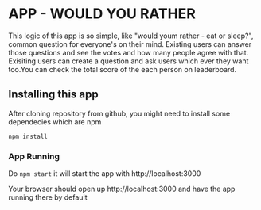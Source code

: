 # APP - WOULD YOU RATHER

This logic of this app is so simple, like "would youm rather - eat or sleep?", common question for everyone's on their mind. 
Existing users can answer those questions and see the votes and how many people agree with that. Exisiting users can create a question and ask users
which ever they want too.You can check the total score of the each person on leaderboard.


## Installing this app

After cloning repository from github, you might need to install some dependecies which are npm

`npm install`

### App Running

Do `npm start` it will start the app with http://localhost:3000 

Your browser should open up http://localhost:3000 and have the app running there by default
